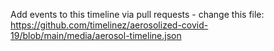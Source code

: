 Add events to this timeline via pull requests - change this file: https://github.com/timelinez/aerosolized-covid-19/blob/main/media/aerosol-timeline.json